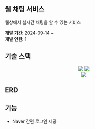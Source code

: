 ## 웹 채팅 서비스
웹상에서 실시간 채팅을 할 수 있는 서비스

<b>개발 기간</b>: 2024-09-14 ~ 
<br>
<b>개발 인원</b>: 1

## 기술 스택
<div align=center>
<img src="https://img.shields.io/badge/Kotlin-7F52FF?style=for-the-badge">
<img src="https://img.shields.io/badge/Spring boot-6DB33F?style=for-the-badge&logo=springboot&logoColor=white">
<br>
<img src="https://img.shields.io/badge/Axios-5A29E4?style=for-the-badge&logo=axios&logoColor=white">
</div>

## ERD

## 기능
- Naver 간편 로그인 제공
